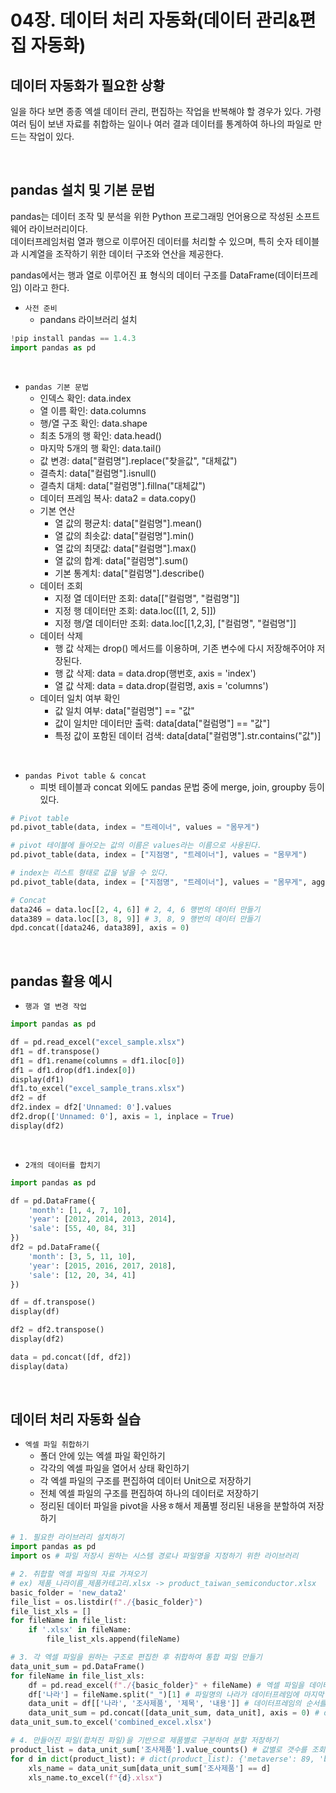 # 04장. 데이터 처리 자동화(데이터 관리&편집 자동화)

## 데이터 자동화가 필요한 상황

일을 하다 보면 종종 엑셀 데이터 관리, 편집하는 작업을 반복해야 할 경우가 있다. 가령 여러 팀이 보낸 자료를 취합하는 일이나 여러 결과 데이터를 통계하여 하나의 파일로 만드는 작업이 있다.  

<br/>

## pandas 설치 및 기본 문법

pandas는 데이터 조작 및 분석을 위한 Python 프로그래밍 언어용으로 작성된 소프트웨어 라이브러리이다.  
데이터프레임처럼 열과 행으로 이루어진 데이터를 처리할 수 있으며, 특히 숫자 테이블과 시계열을 조작하기 위한 데이터 구조와 연산을 제공한다.  

pandas에서는 행과 열로 이루어진 표 형식의 데이터 구조를 DataFrame(데이터프레임) 이라고 한다.  

 - `사전 준비`
    - pandans 라이브러리 설치
```py
!pip install pandas == 1.4.3
import pandas as pd
```

<br/>

 - `pandas 기본 문법`
    - 인덱스 확인: data.index
    - 열 이름 확인: data.columns
    - 행/열 구조 확인: data.shape
    - 최초 5개의 행 확인: data.head()
    - 마지막 5개의 행 확인: data.tail()
    - 값 변경: data["컬럼명"].replace("찾을값", "대체값")
    - 결측치: data["컬럼명"].isnull()
    - 결측치 대체: data["컬럼명"].fillna("대체값")
    - 데이터 프레임 복사: data2 = data.copy()
    - 기본 연산
        - 열 값의 평균치: data["컬럼명"].mean()
        - 열 값의 최솟값: data["컬럼명"].min()
        - 열 값의 최댓값: data["컬럼명"].max()
        - 열 값의 합계: data["컬럼명"].sum()
        - 기본 통계치: data["컬럼명"].describe()
    - 데이터 조회
        - 지정 열 데이터만 조회: data[["컬럼명", "컬럼명"]]
        - 지정 행 데이터만 조회: data.loc([[1, 2, 5]])
        - 지정 행/열 데이터만 조회: data.loc[[1,2,3], ["컬럼명", "컬럼명"]]
    - 데이터 삭제
        - 행 값 삭제는 drop() 메서드를 이용하며, 기존 변수에 다시 저장해주어야 저장된다.
        - 행 값 삭제: data = data.drop(행번호, axis = 'index')
        - 열 값 삭제: data = data.drop(컬럼명, axis = 'columns')
    - 데이터 일치 여부 확인
        - 값 일치 여부: data["컬럼명"] == "값"
        - 값이 일치만 데이터만 출력: data[data["컬럼명"] == "값"]
        - 특정 값이 포함된 데이터 검색: data[data["컬럼명"].str.contains("값")]

<br/>

 - `pandas Pivot table & concat`
    - 피벗 테이블과 concat 외에도 pandas 문법 중에 merge, join, groupby 등이 있다.
```py
# Pivot table
pd.pivot_table(data, index = "트레이너", values = "몸무게")

# pivot 테이블에 들어오는 값의 이름은 values라는 이름으로 사용된다.
pd.pivot_table(data, index = ["지점명", "트레이너"], values = "몸무게")

# index는 리스트 형태로 값을 넣을 수 있다.
pd.pivot_table(data, index = ["지점명", "트레이너"], values = "몸무게", aggfunc = ["sum", "mean"]) # 합계 & 평균

# Concat
data246 = data.loc[[2, 4, 6]] # 2, 4, 6 행번의 데이터 만들기
data389 = data.loc[[3, 8, 9]] # 3, 8, 9 행번의 데이터 만들기
dpd.concat([data246, data389], axis = 0)
```

<br/>

## pandas 활용 예시

 - `행과 열 변경 작업`
```py
import pandas as pd

df = pd.read_excel("excel_sample.xlsx")
df1 = df.transpose()
df1 = df1.rename(columns = df1.iloc[0])
df1 = df1.drop(df1.index[0])
display(df1)
df1.to_excel("excel_sample_trans.xlsx")
df2 = df
df2.index = df2['Unnamed: 0'].values
df2.drop(['Unnamed: 0'], axis = 1, inplace = True)
display(df2)
```

<br/>

 - `2개의 데이터를 합치기`
```py
import pandas as pd

df = pd.DataFrame({
    'month': [1, 4, 7, 10],
    'year': [2012, 2014, 2013, 2014],
    'sale': [55, 40, 84, 31]
})
df2 = pd.DataFrame({
    'month': [3, 5, 11, 10],
    'year': [2015, 2016, 2017, 2018],
    'sale': [12, 20, 34, 41]
})

df = df.transpose()
display(df)

df2 = df2.transpose()
display(df2)

data = pd.concat([df, df2])
display(data)
```

<br/>

## 데이터 처리 자동화 실습

 - `엑셀 파일 취합하기`
    - 폴더 안에 있는 엑셀 파일 확인하기
    - 각각의 엑셀 파일을 열어서 상태 확인하기
    - 각 엑셀 파일의 구조를 편집하여 데이터 Unit으로 저장하기
    - 전체 엑셀 파일의 구조를 편집하여 하나의 데이터로 저장하기
    - 정리된 데이터 파일을 pivot을 사용ㅎ해서 제품별 정리된 내용을 분할하여 저장하기
```py
# 1. 필요한 라이브러리 설치하기
import pandas as pd
import os # 파일 저장시 원하는 시스템 경로나 파일명을 지정하기 위한 라이브러리

# 2. 취합할 엑셀 파일의 자료 가져오기
# ex) 제품_나라이름_제품카테고리.xlsx -> product_taiwan_semiconductor.xlsx
basic_folder = 'new_data2'
file_list = os.listdir(f"./{basic_folder}")
file_list_xls = []
for fileName in file_list:
    if '.xlsx' in fileName:
        file_list_xls.append(fileName)

# 3. 각 엑셀 파일을 원하는 구조로 편집한 후 취합하여 통합 파일 만들기
data_unit_sum = pd.DataFrame()
for fileName in file_list_xls:
    df = pd.read_excel(f"./{basic_folder}" + fileName) # 엑셀 파일을 데이터프레임(df) 변수에 담는다.
    df['나라'] = fileName.split("_")[1] # 파일명의 나라가 데이터프레임에 마지막 열에 추가된다. ("조사제품", "제목", "내용", "나라" 순서)
    data_unit = df[['나라', '조사제품', '제목', '내용']] # 데이터프레임의 순서를 변경한다. ("나라", "조사제품", "제목", "내용" 순서)
    data_unit_sum = pd.concat([data_unit_sum, data_unit], axis = 0) # data_unit_sum 데이터프레임에 만들어진 데이터유닛을 합친다.
data_unit_sum.to_excel('combined_excel.xlsx')

# 4. 만들어진 파일(합쳐진 파일)을 기반으로 제품별로 구분하여 분할 저장하기
product_list = data_unit_sum['조사제품'].value_counts() # 값별로 갯수를 조회 (SQL로 치면 GROUP BY + COUNT 함수)
for d in dict(product_list): # dict(product_list): {'metaverse': 89, 'battery': 86, 'automobile': 81, ..}
    xls_name = data_unit_sum[data_unit_sum['조사제품'] == d]
    xls_name.to_excel(f"{d}.xlsx")

```
